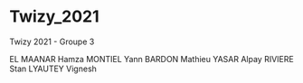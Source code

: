 # Twizy_2021
Twizy 2021 - Groupe 3

EL MAANAR Hamza
MONTIEL Yann
BARDON Mathieu
YASAR Alpay
RIVIERE Stan
LYAUTEY Vignesh
